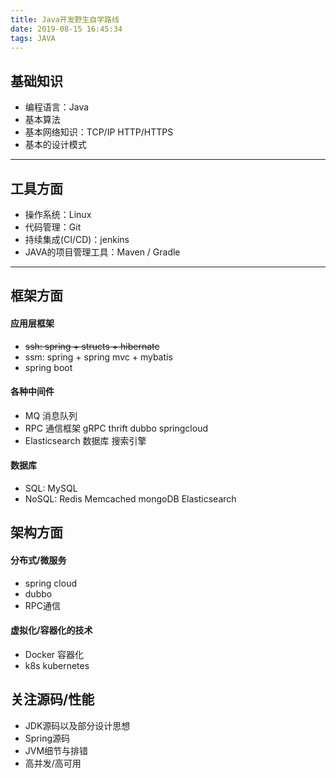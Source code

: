 ```yaml
---
title: Java开发野生自学路线
date: 2019-08-15 16:45:34
tags: JAVA
---
```


## 基础知识

* 编程语言：Java
* 基本算法
* 基本网络知识：TCP/IP HTTP/HTTPS
* 基本的设计模式

<!--more-->
---

## 工具方面

* 操作系统：Linux
* 代码管理：Git
* 持续集成(CI/CD)：jenkins
* JAVA的项目管理工具：Maven / Gradle

---

## 框架方面

#### 应用层框架

* ~~ssh: spring + structs + hibernate~~
* ssm: spring + spring mvc + mybatis
* spring boot

#### 各种中间件

* MQ 消息队列
* RPC 通信框架 gRPC thrift dubbo springcloud
* Elasticsearch 数据库 搜索引擎

#### 数据库

* SQL: MySQL
* NoSQL: Redis Memcached mongoDB Elasticsearch

## 架构方面

#### 分布式/微服务

* spring cloud
* dubbo
* RPC通信

#### 虚拟化/容器化的技术

* Docker 容器化
* k8s kubernetes

## 关注源码/性能

* JDK源码以及部分设计思想
* Spring源码
* JVM细节与排错
* 高并发/高可用

